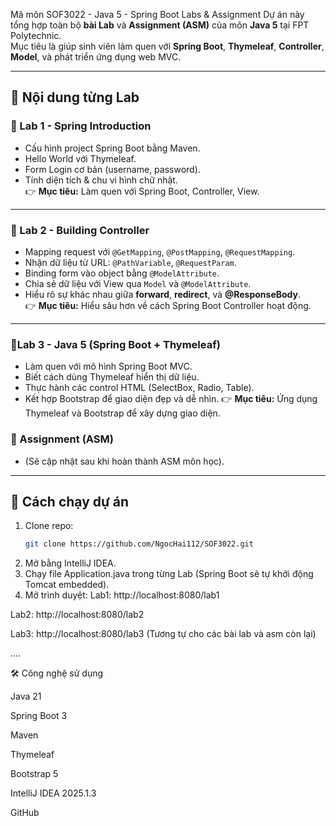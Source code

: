 Mã môn SOF3022 - Java 5 - Spring Boot Labs & Assignment
Dự án này tổng hợp toàn bộ **bài Lab** và **Assignment (ASM)** của môn **Java 5** tại FPT Polytechnic.  
Mục tiêu là giúp sinh viên làm quen với **Spring Boot**, **Thymeleaf**, **Controller**, **Model**, và phát triển ứng dụng web MVC.

---
## 📝 Nội dung từng Lab
### 🔹 Lab 1 - Spring Introduction
- Cấu hình project Spring Boot bằng Maven.  
- Hello World với Thymeleaf.  
- Form Login cơ bản (username, password).  
- Tính diện tích & chu vi hình chữ nhật.  
👉 **Mục tiêu:** Làm quen với Spring Boot, Controller, View.
---
### 🔹 Lab 2 - Building Controller
- Mapping request với `@GetMapping`, `@PostMapping`, `@RequestMapping`.  
- Nhận dữ liệu từ URL: `@PathVariable`, `@RequestParam`.  
- Binding form vào object bằng `@ModelAttribute`.  
- Chia sẻ dữ liệu với View qua `Model` và `@ModelAttribute`.  
- Hiểu rõ sự khác nhau giữa **forward**, **redirect**, và **@ResponseBody**.  
👉 **Mục tiêu:** Hiểu sâu hơn về cách Spring Boot Controller hoạt động.
---

### 🔹Lab 3 - Java 5 (Spring Boot + Thymeleaf)
- Làm quen với mô hình Spring Boot MVC.
- Biết cách dùng Thymeleaf hiển thị dữ liệu.
- Thực hành các control HTML (SelectBox, Radio, Table).
- Kết hợp Bootstrap để giao diện đẹp và dễ nhìn.
👉 **Mục tiêu:** Ứng dụng Thymeleaf và Bootstrap để xây dựng giao diện.

### 🔹 Assignment (ASM)
- (Sẽ cập nhật sau khi hoàn thành ASM môn học).

---
## 🚀 Cách chạy dự án
1. Clone repo:
   ```bash
   git clone https://github.com/NgocHai112/SOF3022.git
2. Mở bằng IntelliJ IDEA.
3. Chạy file Application.java trong từng Lab (Spring Boot sẽ tự khởi động Tomcat embedded).
4. Mở trình duyệt:
Lab1: http://localhost:8080/lab1

Lab2: http://localhost:8080/lab2

Lab3: http://localhost:8080/lab3
(Tương tự cho các bài lab và asm còn lại)

....

🛠️ Công nghệ sử dụng

Java 21

Spring Boot 3

Maven

Thymeleaf

Bootstrap 5

IntelliJ IDEA 2025.1.3

GitHub
